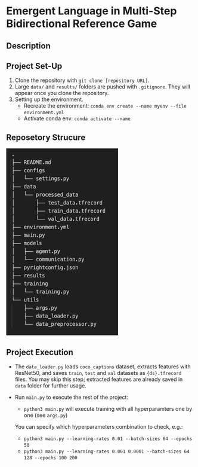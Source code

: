 # Emergent Language in Multi-Step Bidirectional Reference Game

## Description

## Project Set-Up

1. Clone the repository with ``git clone [repository URL]``.
2. Large ``data/`` and ``results/`` folders are pushed with ``.gitignore``. They will appear once you clone the repository.
3. Setting up the environment. 
    * Recreate the environment: ``conda env create --name myenv --file environment.yml``
    * Activate conda env: ``conda activate --name``

## Reposetory Strucure

<img src="images/repo-structure.png" width="300" height="500">

## Project Execution
- The ``data_loader.py`` loads ``coco_captions`` dataset, extracts features with ResNet50, and saves ``train``, ``test`` and ``val`` datasets as ``{ds}.tfrecord`` files. You may skip this step; extracted features are already saved in ``data`` folder for further usage.
- Run ``main.py`` to execute the rest of the project:
    - ``python3 main.py`` will execute training with all hyperparamters one by one (see ``args.py``)

    You can specify which hyperparameters combination to check, e.g.:
    - ``python3 main.py --learning-rates 0.01 --batch-sizes 64 --epochs 50``
    - ``python3 main.py --learning-rates 0.001 0.0001 --batch-sizes 64 128 --epochs 100 200``